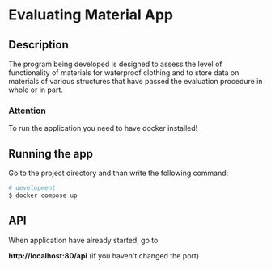 # Evaluating Material App

## Description
The program being developed is designed to assess the level of functionality of materials for waterproof clothing and to store data on materials of various structures that have passed the evaluation procedure in whole or in part.

### Attention
To run the application you need to have docker installed! 

## Running the app
Go to the project directory and than write the following command:

```bash
# development
$ docker compose up
```
## API
When application have already started, go to

**http://localhost:80/api** (if you haven't changed the port)

